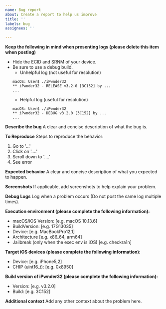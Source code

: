 ```yaml
---
name: Bug report
about: Create a report to help us improve
title: ''
labels: bug
assignees: ''

---
```


**Keep the following in mind when presenting logs (please delete this item when posting)**
 - Hide the ECID and SRNM of your device.  
 - Be sure to use a debug build.  
   - Unhelpful log (not useful for resolution)  
   ```
   macOS: User$ ./iPwnder32
   ** iPwnder32 - RELEASE v3.2.0 [3C152] by ...
   ...
   ```
   - Helpful log (useful for resolution)  
   ```
   macOS: User$ ./iPwnder32
   ** iPwnder32 - DEBUG v3.2.0 [3C152] by ...
   ...
   ```

**Describe the bug**
A clear and concise description of what the bug is.

**To Reproduce**
Steps to reproduce the behavior:
1. Go to '...'
2. Click on '....'
3. Scroll down to '....'
4. See error

**Expected behavior**
A clear and concise description of what you expected to happen.

**Screenshots**
If applicable, add screenshots to help explain your problem.

**Debug Logs**
Log when a problem occurs (Do not post the same log multiple times).

**Execution environment (please complete the following information):**
 - macOS/iOS Version: [e.g. macOS 10.13.6]
 - BuildVersion: [e.g. 17G13035]
 - Device: [e.g. MacBookPro12,1]
 - Architecture [e.g. x86_64, arm64]
 - Jailbreak (only when the exec env is iOS) [e.g. checkra1n]

**Target iOS devices (please complete the following information):**
 - Device: [e.g. iPhone5,2]
 - CHIP (uint16_t): [e.g. 0x8950]

**Build version of iPwnder32 (please complete the following information):**
 - Version: [e.g. v3.2.0]
 - Build: [e.g. 3C152]

**Additional context**
Add any other context about the problem here.
